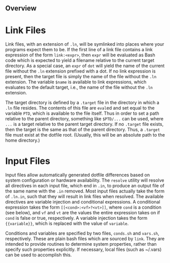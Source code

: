 Overview
--------

Link Files
==========

Link files, with an extension of `.ln`, will be symlinked into places where
your programs expect them to be. If the first line of a link file contains a
link expression of the form `link:<expr>`, then `expr` will be evaluated as
Bash code which is expected to yield a filename relative to the current target
directory.  As a special case, an `expr` of `dot` will yield the name of the
current file without the `.ln` extension prefixed with a dot. If no link
expression is present, then the target file is simply the name of the file
without the `.ln` extension. The variable `$name` is available to link
expressions, which evaluates to the default target, i.e., the name of the file
without the `.ln` extension.

The target directory is defined by a `.target` file in the directory in which
a `.ln` file resides. The contents of this file are `eval`ed and set equal to
the variable `PTD`, which is available to the file itself. Thus in order to set
a path relative to the parent directory, something like `$PTD/...` can be used,
where `...` is a target relative to the parent target directory. If no `.target`
file exists, then the target is the same as that of the parent directory. Thus,
a `.target` file must exist at the dotfile root. (Usually, this will be an
absolute path to the home directory.)

Input Files
===========

Input files allow automatically generated dotfile differences based on system
configuration or hardware availability. The `resolve` utility will resolve all
directives in each input file, which end in `.in`, to produce an output file of
the same name with the `.in` removed. Most input files actually take the form
of `.ln.in`, such that they will result in link files when resolved. The
available directives are variable injection and conditional expressions. A
conditional expression takes the form `[[<cond>:<vf>?<vt>]]`, where `cond` is a
condition (see below), and `vf` and `vt` are the values the entire expression
takes on if `cond` is false or true, respectively. A variable injection takes
the form `{{variable}}`, which is replaced with the value of `variable`.

Conditions and variables are specified by two files, `conds.sh` and `vars.sh`,
respectively. These are plain bash files which are sourced by `link`. They are
intended to provide routines to determine system properties, rather than
specify such properties explicitly. If necessary, local files (such as ~/.vars)
can be used to accomplish this.
